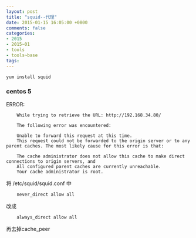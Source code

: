 ```yaml
---
layout: post
title: "squid--代理"
date: 2015-01-15 16:05:00 +0800
comments: false
categories:
- 2015
- 2015~01
- tools
- tools~base
tags:
---
```

```
yum install squid
```

### centos 5
ERROR:
```
	While trying to retrieve the URL: http://192.168.34.80/

	The following error was encountered:

	Unable to forward this request at this time.
	This request could not be forwarded to the origin server or to any parent caches. The most likely cause for this error is that:

	The cache administrator does not allow this cache to make direct connections to origin servers, and
	All configured parent caches are currently unreachable.
	Your cache administrator is root. 
```

将 /etc/squid/squid.conf 中
```
	never_direct allow all
```
改成
```
	always_direct allow all
```
再去掉cache_peer

